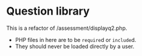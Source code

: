 # Question library

This is a refactor of /assessment/displayq2.php.

- PHP files in here are to be `require`d or `include`d.
- They should never be loaded directly by a user.

